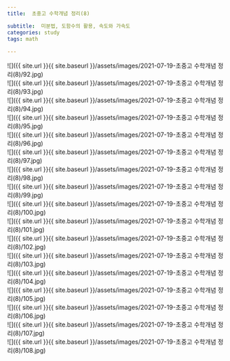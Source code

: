 ```yaml
---
title:  초중고 수학개념 정리(8)

subtitle:  미분법, 도함수의 활용, 속도와 가속도
categories: study 
tags: math
 
---
```


  
![]({{ site.url }}{{ site.baseurl }}/assets/images/2021-07-19-초중고 수학개념 정리(8)/92.jpg)  
![]({{ site.url }}{{ site.baseurl }}/assets/images/2021-07-19-초중고 수학개념 정리(8)/93.jpg)  
![]({{ site.url }}{{ site.baseurl }}/assets/images/2021-07-19-초중고 수학개념 정리(8)/94.jpg)  
![]({{ site.url }}{{ site.baseurl }}/assets/images/2021-07-19-초중고 수학개념 정리(8)/95.jpg)  
![]({{ site.url }}{{ site.baseurl }}/assets/images/2021-07-19-초중고 수학개념 정리(8)/96.jpg)  
![]({{ site.url }}{{ site.baseurl }}/assets/images/2021-07-19-초중고 수학개념 정리(8)/97.jpg)  
![]({{ site.url }}{{ site.baseurl }}/assets/images/2021-07-19-초중고 수학개념 정리(8)/98.jpg)  
![]({{ site.url }}{{ site.baseurl }}/assets/images/2021-07-19-초중고 수학개념 정리(8)/99.jpg)  
![]({{ site.url }}{{ site.baseurl }}/assets/images/2021-07-19-초중고 수학개념 정리(8)/100.jpg)  
![]({{ site.url }}{{ site.baseurl }}/assets/images/2021-07-19-초중고 수학개념 정리(8)/101.jpg)  
![]({{ site.url }}{{ site.baseurl }}/assets/images/2021-07-19-초중고 수학개념 정리(8)/102.jpg)  
![]({{ site.url }}{{ site.baseurl }}/assets/images/2021-07-19-초중고 수학개념 정리(8)/103.jpg)  
![]({{ site.url }}{{ site.baseurl }}/assets/images/2021-07-19-초중고 수학개념 정리(8)/104.jpg)  
![]({{ site.url }}{{ site.baseurl }}/assets/images/2021-07-19-초중고 수학개념 정리(8)/105.jpg)  
![]({{ site.url }}{{ site.baseurl }}/assets/images/2021-07-19-초중고 수학개념 정리(8)/106.jpg)  
![]({{ site.url }}{{ site.baseurl }}/assets/images/2021-07-19-초중고 수학개념 정리(8)/107.jpg)  
![]({{ site.url }}{{ site.baseurl }}/assets/images/2021-07-19-초중고 수학개념 정리(8)/108.jpg)  
